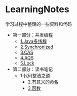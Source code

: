 # LearningNotes
学习过程中整理的一些资料和代码


<!-- TOC -->

- 第一部分：并发编程
    - [1.Java多线程](https://github.com/lijyi/LearningNotes/blob/master/docs/cas-lock/1.Java%E5%A4%9A%E7%BA%BF%E7%A8%8B.md)
    - [2.Synchronized](https://github.com/lijyi/LearningNotes/blob/master/docs/cas-lock/2.Synchronized.md)
    - [3.CAS](https://github.com/lijyi/LearningNotes/blob/master/docs/cas-lock/3.CAS.md)
    - [4.AQS](https://github.com/lijyi/LearningNotes/blob/master/docs/cas-lock/4.AQS.md)
    - [5.Lock](https://github.com/lijyi/LearningNotes/blob/master/docs/cas-lock/5.Lock.md)
- 第二部分：读书笔记
    - 1.代码整洁之道
        - [2.有意义的命名](https://github.com/lijyi/LearningNotes/blob/master/docs/clean-code/2.%E6%9C%89%E6%84%8F%E4%B9%89%E7%9A%84%E5%91%BD%E5%90%8D.md)
        - [3.函数](https://github.com/lijyi/LearningNotes/blob/master/docs/clean-code/3.%E5%87%BD%E6%95%B0.md)



<!-- /TOC -->